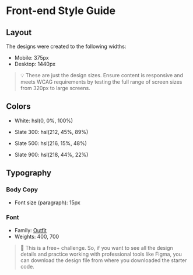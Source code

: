 # Front-end Style Guide

## Layout

The designs were created to the following widths:


- Mobile: 375px
- Desktop: 1440px

> 💡 These are just the design sizes. Ensure content is responsive and meets WCAG requirements by testing the full range of screen sizes from 320px to large screens.

## Colors

- White: hsl(0, 0%, 100%)

- Slate 300: hsl(212, 45%, 89%)
- Slate 500: hsl(216, 15%, 48%)
- Slate 900: hsl(218, 44%, 22%)

## Typography

### Body Copy

- Font size (paragraph): 15px

### Font

- Family: [Outfit](https://fonts.google.com/specimen/Outfit)
- Weights: 400, 700

> 💎 This is a free+ challenge. So, if you want to see all the design details and practice working with professional tools like Figma, you can download the design file from where you downloaded the starter code.
